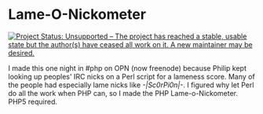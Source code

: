 Lame-O-Nickometer
================

[![Project Status: Unsupported – The project has reached a stable, usable state but the author(s) have ceased all work on it. A new maintainer may be desired.](https://www.repostatus.org/badges/latest/unsupported.svg)](https://www.repostatus.org/#unsupported)

I made this one night in #php on OPN (now freenode) because Philip kept
looking up peoples' IRC nicks on a Perl script for a lameness score.
Many of the people had especially lame nicks like _-|Sc0rPi0n|-_. I
figured why let Perl do all the work when PHP can, so I made the
PHP Lame-o-Nickometer. PHP5 required.
